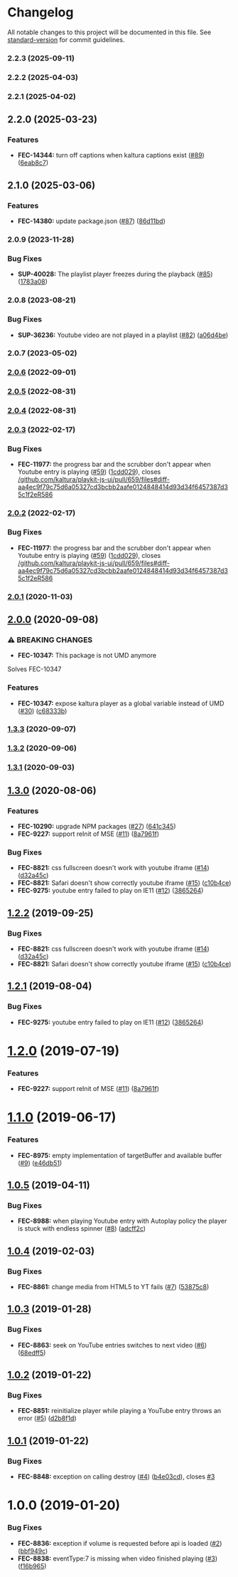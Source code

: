 # Changelog

All notable changes to this project will be documented in this file. See [standard-version](https://github.com/conventional-changelog/standard-version) for commit guidelines.

### 2.2.3 (2025-09-11)

### 2.2.2 (2025-04-03)

### 2.2.1 (2025-04-02)

## 2.2.0 (2025-03-23)


### Features

* **FEC-14344:** turn off captions when kaltura captions exist ([#89](https://github.com/kaltura/playkit-js-youtube/issues/89)) ([6eab8c7](https://github.com/kaltura/playkit-js-youtube/commit/6eab8c72e62ce031682b3531283f1ee18a04c907))

## 2.1.0 (2025-03-06)


### Features

* **FEC-14380:** update package.json ([#87](https://github.com/kaltura/playkit-js-youtube/issues/87)) ([86d11bd](https://github.com/kaltura/playkit-js-youtube/commit/86d11bd3e6130d3addaac12a3464be5b3341b6af))

### 2.0.9 (2023-11-28)


### Bug Fixes

* **SUP-40028:** The playlist player freezes during the playback ([#85](https://github.com/kaltura/playkit-js-youtube/issues/85)) ([1783a08](https://github.com/kaltura/playkit-js-youtube/commit/1783a082864d929feaf30f5f4e9dab608046ee9e))

### 2.0.8 (2023-08-21)


### Bug Fixes

* **SUP-36236:** Youtube video are not played in a playlist ([#82](https://github.com/kaltura/playkit-js-youtube/issues/82)) ([a06d4be](https://github.com/kaltura/playkit-js-youtube/commit/a06d4bedda0fc28b70eee436b96f5309a446aba3))

### 2.0.7 (2023-05-02)

### [2.0.6](https://github.com/kaltura/playkit-js-youtube/compare/v2.0.5...v2.0.6) (2022-09-01)

### [2.0.5](https://github.com/kaltura/playkit-js-youtube/compare/v2.0.4...v2.0.5) (2022-08-31)

### [2.0.4](https://github.com/kaltura/playkit-js-youtube/compare/v2.0.3...v2.0.4) (2022-08-31)

### [2.0.3](https://github.com/kaltura/playkit-js-youtube/compare/v2.0.1...v2.0.3) (2022-02-17)


### Bug Fixes

* **FEC-11977:** the progress bar and the scrubber don't appear when Youtube entry is playing ([#59](https://github.com/kaltura/playkit-js-youtube/issues/59)) ([1cdd029](https://github.com/kaltura/playkit-js-youtube/commit/1cdd0296148b2499c409a856d705e057feb08c26)), closes [/github.com/kaltura/playkit-js-ui/pull/659/files#diff-aa4ec9f79c75d6a05327cd3bcbb2aafe0124848414d93d34f6457387d35c1f2eR586](https://github.com/kaltura//github.com/kaltura/playkit-js-ui/pull/659/files/issues/diff-aa4ec9f79c75d6a05327cd3bcbb2aafe0124848414d93d34f6457387d35c1f2eR586)

### [2.0.2](https://github.com/kaltura/playkit-js-youtube/compare/v2.0.1...v2.0.2) (2022-02-17)


### Bug Fixes

* **FEC-11977:** the progress bar and the scrubber don't appear when Youtube entry is playing ([#59](https://github.com/kaltura/playkit-js-youtube/issues/59)) ([1cdd029](https://github.com/kaltura/playkit-js-youtube/commit/1cdd0296148b2499c409a856d705e057feb08c26)), closes [/github.com/kaltura/playkit-js-ui/pull/659/files#diff-aa4ec9f79c75d6a05327cd3bcbb2aafe0124848414d93d34f6457387d35c1f2eR586](https://github.com/kaltura//github.com/kaltura/playkit-js-ui/pull/659/files/issues/diff-aa4ec9f79c75d6a05327cd3bcbb2aafe0124848414d93d34f6457387d35c1f2eR586)

### [2.0.1](https://github.com/kaltura/playkit-js-youtube/compare/v2.0.0...v2.0.1) (2020-11-03)

## [2.0.0](https://github.com/kaltura/playkit-js-youtube/compare/v1.3.0...v2.0.0) (2020-09-08)


### ⚠ BREAKING CHANGES

* **FEC-10347:** This package is not UMD anymore

Solves FEC-10347

### Features

* **FEC-10347:** expose kaltura player as a global variable instead of UMD ([#30](https://github.com/kaltura/playkit-js-youtube/issues/30)) ([c68333b](https://github.com/kaltura/playkit-js-youtube/commit/c68333bcf6c5766daff286b7a307536008983efe))

### [1.3.3](https://github.com/kaltura/playkit-js-youtube/compare/v1.3.2...v1.3.3) (2020-09-07)

### [1.3.2](https://github.com/kaltura/playkit-js-youtube/compare/v1.3.1...v1.3.2) (2020-09-06)

### [1.3.1](https://github.com/kaltura/playkit-js-youtube/compare/v1.3.0...v1.3.1) (2020-09-03)

## [1.3.0](https://github.com/kaltura/playkit-js-youtube/compare/v1.1.0...v1.3.0) (2020-08-06)


### Features

* **FEC-10290:** upgrade NPM packages ([#27](https://github.com/kaltura/playkit-js-youtube/issues/27)) ([641c345](https://github.com/kaltura/playkit-js-youtube/commit/641c3450c4b284ca26ca1fa85a5c809a4638c013))
* **FEC-9227:** support reInit of MSE ([#11](https://github.com/kaltura/playkit-js-youtube/issues/11)) ([8a7961f](https://github.com/kaltura/playkit-js-youtube/commit/8a7961f2a44264b832ea3fd565c30f21cba6d40c))


### Bug Fixes

* **FEC-8821:** css fullscreen doesn't work with youtube iframe ([#14](https://github.com/kaltura/playkit-js-youtube/issues/14)) ([d32a45c](https://github.com/kaltura/playkit-js-youtube/commit/d32a45cdc056892fd9ebe5c7f67d34f9c09a0106))
* **FEC-8821:** Safari doesn't show correctly youtube iframe ([#15](https://github.com/kaltura/playkit-js-youtube/issues/15)) ([c10b4ce](https://github.com/kaltura/playkit-js-youtube/commit/c10b4cec5a2f66378677d1c28df4e23359410e61))
* **FEC-9275:** youtube entry failed to play on IE11 ([#12](https://github.com/kaltura/playkit-js-youtube/issues/12)) ([3865264](https://github.com/kaltura/playkit-js-youtube/commit/3865264d55fd8557126ad7e163991abc3d800f84))

<a name="1.2.2"></a>

## [1.2.2](https://github.com/kaltura/playkit-js-youtube/compare/v1.2.1...v1.2.2) (2019-09-25)

### Bug Fixes

- **FEC-8821:** css fullscreen doesn't work with youtube iframe ([#14](https://github.com/kaltura/playkit-js-youtube/issues/14)) ([d32a45c](https://github.com/kaltura/playkit-js-youtube/commit/d32a45c))
- **FEC-8821:** Safari doesn't show correctly youtube iframe ([#15](https://github.com/kaltura/playkit-js-youtube/issues/15)) ([c10b4ce](https://github.com/kaltura/playkit-js-youtube/commit/c10b4ce))

<a name="1.2.1"></a>

## [1.2.1](https://github.com/kaltura/playkit-js-youtube/compare/v1.2.0...v1.2.1) (2019-08-04)

### Bug Fixes

- **FEC-9275:** youtube entry failed to play on IE11 ([#12](https://github.com/kaltura/playkit-js-youtube/issues/12)) ([3865264](https://github.com/kaltura/playkit-js-youtube/commit/3865264))

<a name="1.2.0"></a>

# [1.2.0](https://github.com/kaltura/playkit-js-youtube/compare/v1.1.0...v1.2.0) (2019-07-19)

### Features

- **FEC-9227:** support reInit of MSE ([#11](https://github.com/kaltura/playkit-js-youtube/issues/11)) ([8a7961f](https://github.com/kaltura/playkit-js-youtube/commit/8a7961f))

<a name="1.1.0"></a>

# [1.1.0](https://github.com/kaltura/playkit-js-youtube/compare/v1.0.5...v1.1.0) (2019-06-17)

### Features

- **FEC-8975:** empty implementation of targetBuffer and available buffer ([#9](https://github.com/kaltura/playkit-js-youtube/issues/9)) ([e46db51](https://github.com/kaltura/playkit-js-youtube/commit/e46db51))

<a name="1.0.5"></a>

## [1.0.5](https://github.com/kaltura/playkit-js-youtube/compare/v1.0.4...v1.0.5) (2019-04-11)

### Bug Fixes

- **FEC-8988:** when playing Youtube entry with Autoplay policy the player is stuck with endless spinner ([#8](https://github.com/kaltura/playkit-js-youtube/issues/8)) ([adcff2c](https://github.com/kaltura/playkit-js-youtube/commit/adcff2c))

<a name="1.0.4"></a>

## [1.0.4](https://github.com/kaltura/playkit-js-youtube/compare/v1.0.3...v1.0.4) (2019-02-03)

### Bug Fixes

- **FEC-8861:** change media from HTML5 to YT fails ([#7](https://github.com/kaltura/playkit-js-youtube/issues/7)) ([53875c8](https://github.com/kaltura/playkit-js-youtube/commit/53875c8))

<a name="1.0.3"></a>

## [1.0.3](https://github.com/kaltura/playkit-js-youtube/compare/v1.0.2...v1.0.3) (2019-01-28)

### Bug Fixes

- **FEC-8863:** seek on YouTube entries switches to next video ([#6](https://github.com/kaltura/playkit-js-youtube/issues/6)) ([68edff5](https://github.com/kaltura/playkit-js-youtube/commit/68edff5))

<a name="1.0.2"></a>

## [1.0.2](https://github.com/kaltura/playkit-js-youtube/compare/v1.0.1...v1.0.2) (2019-01-22)

### Bug Fixes

- **FEC-8851:** reinitialize player while playing a YouTube entry throws an error ([#5](https://github.com/kaltura/playkit-js-youtube/issues/5)) ([d2b8f1d](https://github.com/kaltura/playkit-js-youtube/commit/d2b8f1d))

<a name="1.0.1"></a>

## [1.0.1](https://github.com/kaltura/playkit-js-youtube/compare/v1.0.0...v1.0.1) (2019-01-22)

### Bug Fixes

- **FEC-8848:** exception on calling destroy ([#4](https://github.com/kaltura/playkit-js-youtube/issues/4)) ([b4e03cd](https://github.com/kaltura/playkit-js-youtube/commit/b4e03cd)), closes [#3](https://github.com/kaltura/playkit-js-youtube/issues/3)

<a name="1.0.0"></a>

# 1.0.0 (2019-01-20)

### Bug Fixes

- **FEC-8836:** exception if volume is requested before api is loaded ([#2](https://github.com/kaltura/playkit-js-youtube/issues/2)) ([bbf949c](https://github.com/kaltura/playkit-js-youtube/commit/bbf949c))
- **FEC-8838:** eventType:7 is missing when video finished playing ([#3](https://github.com/kaltura/playkit-js-youtube/issues/3)) ([f16b965](https://github.com/kaltura/playkit-js-youtube/commit/f16b965))
